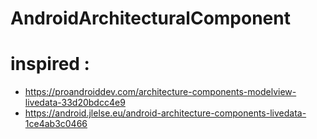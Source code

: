# AndroidArchitecturalComponent
# inspired : 
* https://proandroiddev.com/architecture-components-modelview-livedata-33d20bdcc4e9
* https://android.jlelse.eu/android-architecture-components-livedata-1ce4ab3c0466

